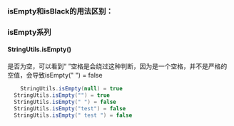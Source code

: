 ### isEmpty和isBlack的用法区别：

### isEmpty系列

#### StringUtils.isEmpty()

是否为空，可以看到“ ”空格是会绕过这种判断，因为是一个空格，并不是严格的空值，会导致isEmpty(" ") = false

```java
	StringUtils.isEmpty(null) = true
  StringUtils.isEmpty("") = true
  StringUtils.isEmpty(" ") = false
  StringUtils.isEmpty("test") = false
  StringUtils.isEmpty(" test ") = false
```

